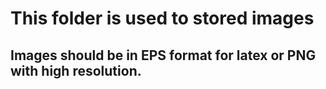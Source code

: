 # This folder is used to stored images 

## Images should be in EPS format for latex or PNG with high resolution. 